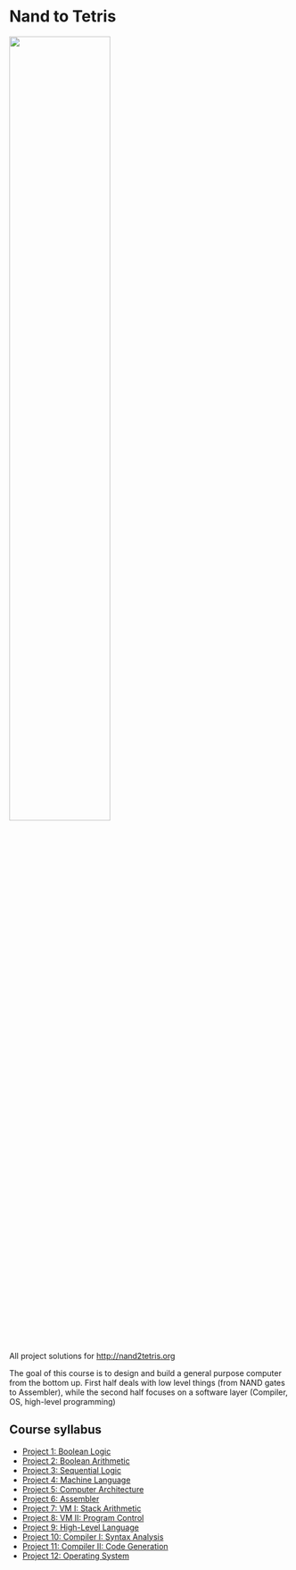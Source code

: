 # Nand to Tetris

<img width="60%" height="60%" src="tree/master/projects/09/Snake/snake.gif">

All project solutions for http://nand2tetris.org

The goal of this course is to design and build a general purpose computer
from the bottom up. First half deals with low level things (from NAND gates to Assembler),
while the second half focuses on a software layer (Compiler, OS, high-level programming)

## Course syllabus
- [Project 1: Boolean Logic](tree/master/projects/01)
- [Project 2: Boolean Arithmetic](tree/master/projects/02)
- [Project 3: Sequential Logic](tree/master/projects/03)
- [Project 4: Machine Language](tree/master/projects/04)
- [Project 5: Computer Architecture](tree/master/projects/05)
- [Project 6: Assembler](tree/master/projects/06)
- [Project 7: VM I: Stack Arithmetic](tree/master/projects/07)
- [Project 8: VM II: Program Control](tree/master/projects/08)
- [Project 9: High-Level Language](tree/master/projects/09)
- [Project 10: Compiler I: Syntax Analysis](tree/master/projects/10)
- [Project 11: Compiler II: Code Generation](tree/master/projects/11)
- [Project 12: Operating System](tree/master/projects/12)

